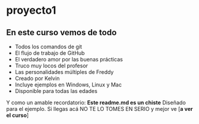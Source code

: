 # proyecto1

## En este curso vemos de todo
* Todos los comandos de git
* El flujo de trabajo de GitHub
* El verdadero amor por las buenas prácticas
* Truco muy locos del profesor
* Las personalidades múltiples de Freddy
* Creado por Kelvin
* Incluye ejemplos en Windows, Linux y Mac
* Disponible para todas las edades

Y como un amable recordatorio: **Este readme.md es un chiste**
Diseñado para el ejemplo. Si llegas acá NO TE LO TOMES EN SERIO
y mejor ve [**a ver el curso**]

